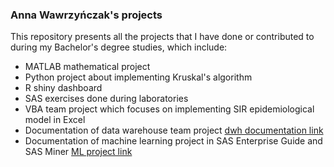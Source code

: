 ### Anna Wawrzyńczak's projects ###
This repository presents all the projects that I have done or contributed to during my Bachelor's degree studies, which include:
- MATLAB mathematical project 
- Python project about implementing Kruskal's algorithm 
- R shiny dashboard 
- SAS exercises done during laboratories
- VBA team project which focuses on implementing SIR epidemiological model in Excel
- Documentation of data warehouse team project [dwh documentation link](DWH_project_MS_SQL_Visual_Studio.pdf)
- Documentation of machine learning project in SAS Enterprise Guide and SAS Miner [ML project link](ML_project_SAS_Guide_Miner.pdf)
  
  

